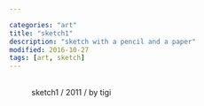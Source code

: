 ```yaml
---

categories: "art"
title: "sketch1"
description: "sketch with a pencil and a paper"
modified: 2016-10-27
tags: [art, sketch]
---
```


<figure class="third">
	<a href="{{ site.url }}/images/post/art/sketch/2.jpeg"><img src="{{ site.url }}/images/post/art/sketch/2.jpeg" alt=""></a>
	<a href="{{ site.url }}/images/post/art/sketch/3.jpeg"><img src="{{ site.url }}/images/post/art/sketch/3.jpeg" alt=""></a>
	<a href="{{ site.url }}/images/post/art/sketch/4.jpeg"><img src="{{ site.url }}/images/post/art/sketch/4.jpeg" alt=""></a>
  <a href="{{ site.url }}/images/post/art/sketch/5.jpeg"><img src="{{ site.url }}/images/post/art/sketch/5.jpeg" alt=""></a>
  <a href="{{ site.url }}/images/post/art/sketch/6.jpeg"><img src="{{ site.url }}/images/post/art/sketch/6.jpeg" alt=""></a>
  <a href="{{ site.url }}/images/post/art/sketch/1.jpeg"><img src="{{ site.url }}/images/post/art/sketch/1.jpeg" alt=""></a>
	<figcaption>sketch1 / 2011 / by tigi</figcaption>
</figure>

